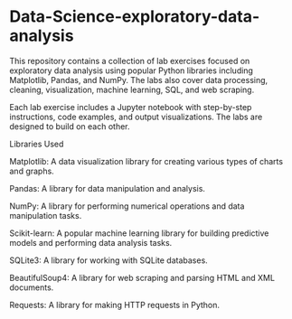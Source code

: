 # Data-Science-exploratory-data-analysis
This repository contains a collection of lab exercises focused on exploratory data analysis using popular Python libraries including Matplotlib, Pandas, and NumPy. The labs also cover data processing, cleaning, visualization, machine learning, SQL, and web scraping.

Each lab exercise includes a Jupyter notebook with step-by-step instructions, code examples, and output visualizations. The labs are designed to build on each other.

Libraries Used

Matplotlib: A data visualization library for creating various types of charts and graphs.

Pandas: A library for data manipulation and analysis.

NumPy: A library for performing numerical operations and data manipulation tasks.

Scikit-learn: A popular machine learning library for building predictive models and performing data analysis tasks.

SQLite3: A library for working with SQLite databases.

BeautifulSoup4: A library for web scraping and parsing HTML and XML documents.

Requests: A library for making HTTP requests in Python.
